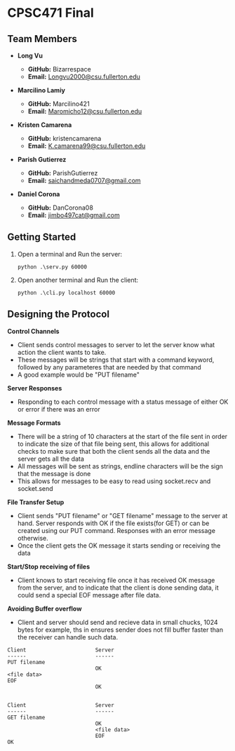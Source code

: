 # CPSC471 Final

## Team Members

- **Long Vu**
    - **GitHub:** Bizarrespace
    - **Email:** Longvu2000@csu.fullerton.edu
- **Marcilino Lamiy**
    - **GitHub:** Marcilino421
    - **Email:** Maromicho12@csu.fullerton.edu

- **Kristen Camarena**
    - **GitHub:** kristencamarena
    - **Email:** K.camarena99@csu.fullerton.edu

- **Parish Gutierrez**
    - **GitHub:** ParishGutierrez
    - **Email:** saichandmeda0707@gmail.com

- **Daniel Corona**
    - **GitHub:** DanCorona08
    - **Email:** jimbo497cat@gmail.com

## Getting Started

1. Open a terminal and Run the server:
    ```
    python .\serv.py 60000
    ```
2. Open another terminal and Run the client:
    ```
    python .\cli.py localhost 60000
    ```

## Designing the Protocol
**Control Channels**
* Client sends control messages to server to let the server know what action the client wants to take.
* These messages will be strings that start with a command keyword, followed by any parameteres that are needed by that command
* A good example would be "PUT filename"

**Server Responses**
* Responding to each control message with a status message of either OK or error if there was an error

**Message Formats**
* There will be a string of 10 characters at the start of the file sent in order to indicate the size of that file being sent, this allows for additional checks to make sure that both the client sends all the data and the server gets all the data
* All messages will be sent as strings, endline characters will be the sign that the message is done
* This allows for messages to be easy to read using socket.recv and socket.send

**File Transfer Setup**
* Client sends "PUT filename" or "GET filename" message to the server at hand. Server responds with OK if the file exists(for GET) or can be created using our PUT command. Responses with an error message otherwise. 
* Once the client gets the OK message it starts sending or receiving the data

**Start/Stop receiving of files**
* Client knows to start receiving file once it has received OK message from the server, and to indicate that the client is done sending data, it could send a special EOF message after file data.

**Avoiding Buffer overflow**
* Client and server should send and recieve data in small chucks, 1024 bytes for example, ths in ensures sender does not fill buffer faster than the receiver can handle such data.

```
Client                      Server
------                      ------
PUT filename
                            OK
<file data>
EOF
                            OK


Client                      Server
------                      ------
GET filename
                            OK
                            <file data>
                            EOF
OK       
```